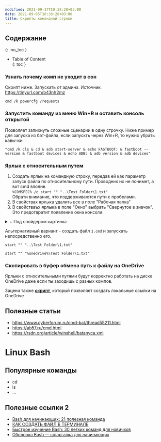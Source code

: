 ```yaml
---
modified: 2021-09-17T10:38:28+03:00
date: 2021-09-05T10:38:28+03:00
title: Скрипты командной строки
---
```


## Содержание
{: .no_toc }
* Table of Content  
{: toc }

### Узнать почему комп не уходит в сон
Скрипт ниже. Запускать от админа. Источник: <https://tinyurl.com/b43nh2mz>  
```
cmd /k powercfg /requests
```

### Запустить команду из меню Win+R и оставить консоль открытой
Позволяет запихнуть сложные сценарии в одну строчку. Ниже пример для запуска из бат-файла, если запускть через Win+R, то нужно убрать кавычки
```
"cmd /k cls & cd & adb start-server & echo FASTBOOT: & fastboot --version & fastboot devices & echo ADB: & adb version & adb devices"
```



### Ярлык с относительным путем
1. Создать ярлык на командную строку, передав ей как параметр запуск файла по относительному пути. Проводник их не понимет, а вот cmd вполне.   
```%COMSPEC% /c start "" "..\Test Folder\1.txt"```   
Обрати внимание, что поддерживаются пути с пробелами.
2. В свойствах ярлыка удалить все в поле "Рабочая папка"
3. В свойстваъх ярлыка в поле "Окно" выбрать "Свернутое в значок". Это предотвратит появление окна консоли

<details markdown="1"><summary markdown="0">+ Под спойдером картинка</summary>
![image](https://user-images.githubusercontent.com/17731587/140293941-fea0b2c8-0f0f-432c-8fad-9753c99496df.png)
</details>

Альтернативный вариант - создать файл ```1.cmd``` и запускать непосредственно его.

```start "" "..\Test Folder\1.txt"```

```start "" "%onedrive%\Test Folder\1.txt"```



### Скопировать в буфер обмена путь к файлу на OneDrive

Ярлыки с относительными путями будут корректно работать на диске OneDrive даже если ты заходишь с разных компов.

Зацени также [**скрипт**](./onedrive-linker.md), который позволяет создать локальные ссылки на OneDrive


## Полезные статьи
- <https://www.cyberforum.ru/cmd-bat/thread55211.html>
- <https://ab57.ru/cmd.html>
- <https://rsdn.org/article/winshell/batanyca.xml>



# Linux Bash


## Популярные команды
- cd
- ls
- ...


## Полезные ссылки 2
- [Bash для начинающих: 21 полезная команда](https://habr.com/ru/company/ruvds/blog/445270/)
- [КАК СОЗДАТЬ ФАЙЛ В ТЕРМИНАЛЕ](https://losst.ru/kak-sozdat-fajl-v-terminale)
- [Быстрое изучение Bash: 30 легких команд для новичков](https://proglib.io/p/bash-commands-for-beginners)
- [Оболочка Bash — шпаргалка для начинающих](https://tproger.ru/translations/bash-cheatsheet/)
